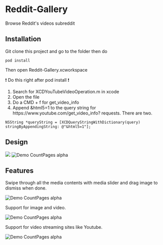 # Reddit-Gallery
Browse Reddit's videos subreddit

## Installation
Git clone this project and go to the folder then do
```
pod install
```
Then open Reddit-Gallery.xcworkspace

:exclamation: Do this right after pod install :exclamation:

<ol>
<li>Search for XCDYouTubeVideoOperation.m in xcode </li>
<li>Open the file</li>
<li>Do a CMD + f for get_video_info</li>
<li>Append &html5=1 to the query string for https://www.youtube.com/get_video_info? requests. There are two.</li>
</ol>
  
```obj-c
NSString *queryString = [XCDQueryStringWithDictionary(query) stringByAppendingString: @"&html5=1"];
```

## Design
![](https://i.imgur.com/B3j1BpY.png) ![Demo CountPages alpha](https://i.imgur.com/Wg4VlZb.png)

## Features
Swipe through all the media contents with media slider and drag image to dismiss when done.

![Demo CountPages alpha](https://thumbs.gfycat.com/HealthyScalyCockatiel-size_restricted.gif)

Support for image and video.

![Demo CountPages alpha](https://thumbs.gfycat.com/SerpentineLividIrishdraughthorse-size_restricted.gif)

Support for video streaming sites like Youtube.

![Demo CountPages alpha](https://thumbs.gfycat.com/PepperyCheapCuttlefish-size_restricted.gif)

